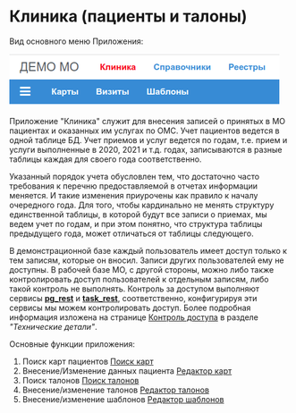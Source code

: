 # Клиника (пациенты и талоны)

Вид основного меню Приложения:

![Меню "Клиника"](./images/menu_clinic.png)

Приложение "Клиника" служит для внесения записей о принятых в МО пациентах и
оказанных им услугах по ОМС. Учет пациентов ведется в одной таблице БД. Учет приемов и
услуг ведется по годам, т.е. прием и услуги выполненные в 2020, 2021 и т.д. годах,
записываются в разные таблицы каждая для своего года соответственно.

Указанный порядок учета обусловлен тем, что достаточно часто требования к перечню
предоставляемой в отчетах информации меняется. И такие изменения приурочены как правило
к началу очередного года. Для того, чтобы кардинально не менять структуру единственной
таблицы, в которой будут все записи о приемах, мы ведем учет по годам, и при этом понятно,
что структура таблицы предыдущего года, может отличаться от таблицы следующего.

В демонстрационной базе каждый пользователь имеет доступ только к тем записям, которые он
вносил. Записи других пользователей ему не доступны. В рабочей базе МО, с другой стороны,
можно либо также контролировать доступ пользователей к отдельным записям, либо
такой контроль не выполнять. Контроль за доступом выполняют сервисы
[**pg_rest**](../../admin/pg_rest.md) и [**task_rest**](../../admin/task_rest.md), соответственно,
конфигурируя эти сервисы мы можем контролировать доступ.
Более подробная информация изложена на странице [Контроль доступа](../../admin/access.md)
в разделе *"Технические детали"*.

Основные функции приложения:

1. Поиск карт пациентов [Поиск карт](./cards_find.md)
2. Внесение/Изменение данных пациента [Редактор карт](./cards_edit.md)
3. Поиск талонов [Поиск талонов](./talons_find.md)
4. Внесение/изменение талонов [Редактор талонов](./talons_edit.md)
5. Внесение/изменение шаблонов [Редактор шаблонов](./tmpls_edit.md)
